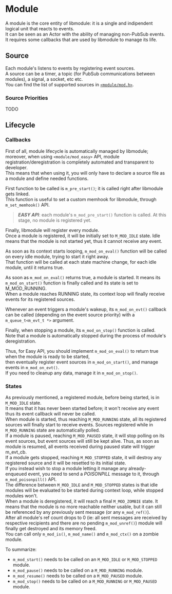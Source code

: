 # Module

A module is the core entity of libmodule: it is a single and indipendent logical unit that reacts to events.  
It can be seen as an Actor with the ability of managing non-PubSub events.  
It requires some callbacks that are used by libmodule to manage its life.  

## Source

Each module's listens to events by registering event sources.  
A source can be a timer, a topic (for PubSub communications between modules), a signal, a socket, etc etc.  
You can find the list of supported sources in [`<module/mod.h>`](../../Lib/core/public/module/mod.h).   

### Source Priorities

TODO

## Lifecycle

### Callbacks

First of all, module lifecycle is automatically managed by libmodule; moreover, when using `<module/mod_easy>` API,
module registration/deregistration is completely automated and transparent to developer.  
This means that when using it, you will only have to declare a source file as a module and define needed functions.  

First function to be called is `m_pre_start()`; it is called right after libmodule gets linked.  
This function is useful to set a custom memhook for libmodule, through `m_set_memhook()` API.  

> **_EASY API_**: each module's `m_mod_pre_start()` function is called. At this stage, no module is registered yet.  

Finally, libmodule will register every module.  
Once a module is registered, it will be initially set to `M_MOD_IDLE` state. Idle means that the module is not started yet, thus it cannot receive any event.  

As soon as its context starts looping, `m_mod_on_eval()` function will be called on every idle module, trying to start it right away.  
That function will be called at each state machine change, for each idle module, until it returns true.  

As soon as `m_mod_on_eval()` returns true, a module is started. It means its `m_mod_on_start()` function is finally called and its state is set to M_MOD_RUNNING.  
When a module reaches RUNNING state, its context loop will finally receive events for its registered sources.  

Whenever an event triggers a module's wakeup, its `m_mod_on_evt()` callback can be called (depending on the event source priority) with a `m_queue_t<m_evt_t *>` argument.  

Finally, when stopping a module, its `m_mod_on_stop()` function is called.  
Note that a module is automatically stopped during the process of module's deregistration.  

Thus, for Easy API, you should implement `m_mod_on_eval()` to return true when the module is ready to be started,  
then eventually register event sources in `m_mod_on_start()`, and manage events in `m_mod_on_evt()`.  
If you need to cleanup any data, manage it in `m_mod_on_stop()`.  

### States

As previously mentioned, a registered module, before being started, is in` M_MOD_IDLE` state.  
It means that it has never been started before; it won't receive any event thus its event callback will never be called.  
When module is started, thus reaching `M_MOD_RUNNING` state, all its registered sources will finally start to receive events. Sources registered while in `M_MOD_RUNNING` state are automatically polled.  
If a module is paused, reaching `M_MOD_PAUSED` state, it will stop polling on its event sources, but event sources will still be kept alive. Thus, as soon as module is resumed, all events received during paused state will trigger m_evt_cb.  
If a module gets stopped, reaching `M_MOD_STOPPED` state, it will destroy any registered source and it will be resetted to its initial state.  
If you instead wish to stop a module letting it manage any already-enqueued event, you need to send a _POISONPILL_ message to it, through `m_mod_poisonpill()` API.  
The difference between `M_MOD_IDLE` and `M_MOD_STOPPED` states is that idle modules will be evaluated to be started during context loop, while stopped modules won't.  
When a module is deregistered, it will reach a final `M_MOD_ZOMBIE` state. It means that the module is no more reachable neither usable, but it can still be referenced by any previously sent message (or any `m_mod_ref()`).  
After all module's ref count drops to 0 (ie: all sent messages are received by respective recipients and there are no pending `m_mod_unref()`) module will finally get destroyed and its memory freed.  
You can call only `m_mod_is()`, `m_mod_name()` and `m_mod_ctx()` on a zombie module.  

To summarize:  
* `m_mod_start()` needs to be called on an `M_MOD_IDLE` or `M_MOD_STOPPED` module.  
* `m_mod_pause()` needs to be called on a `M_MOD_RUNNING` module.  
* `m_mod_resume()` needs to  be called on a `M_MOD_PAUSED` module.  
* `m_mod_stop()` needs to be called on a `M_MOD_RUNNING` or `M_MOD_PAUSED` module.  
